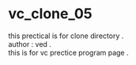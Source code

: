 # vc_clone_05
this prectical is for clone directory .     
author : ved .     
this is for vc prectice program page .     
